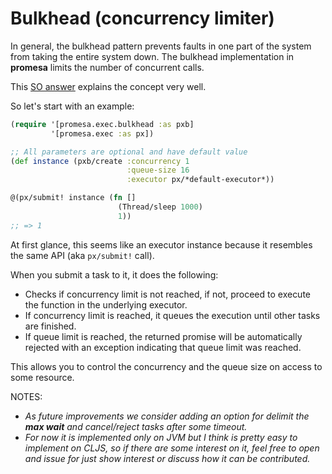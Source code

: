 # Bulkhead (concurrency limiter)

In general, the bulkhead pattern prevents faults in one part of the system from taking the
entire system down. The bulkhead implementation in **promesa** limits the number of concurrent
calls.

This [SO answer][0] explains the concept very well.


So let's start with an example:

```clojure
(require '[promesa.exec.bulkhead :as pxb]
         '[promesa.exec :as px])

;; All parameters are optional and have default value
(def instance (pxb/create :concurrency 1
                          :queue-size 16
                          :executor px/*default-executor*))

@(px/submit! instance (fn []
                        (Thread/sleep 1000)
                        1))
;; => 1
```

At first glance, this seems like an executor instance because it resembles the same API (aka
`px/submit!` call).

When you submit a task to it, it does the following:

- Checks if concurrency limit is not reached, if not, proceed to execute the function in the
  underlying executor.
- If concurrency limit is reached, it queues the execution until other tasks are finished.
- If queue limit is reached, the returned promise will be automatically rejected with an exception
  indicating that queue limit was reached.

This allows you to control the concurrency and the queue size on access to some resource.


NOTES:

- _As future improvements we consider adding an option for delimit the **max wait** and
  cancel/reject tasks after some timeout._
- _For now it is implemented only on JVM but I think is pretty easy to implement on CLJS, so if
  there are some interest on it, feel free to open and issue for just show interest or discuss how
  it can be contributed._

[0]: https://stackoverflow.com/questions/30391809/what-is-bulkhead-pattern-used-by-hystrix
